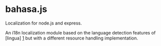 bahasa.js
=========

Localization for node.js and express.

An i18n localization module based on the language detection features of 
[lingua] [1] but with a different resource handling implementation.


  [1]: https://github.com/akoenig/express-lingua

